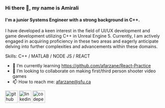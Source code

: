 ### Hi there 👋, my name is Amirali
#### I'm a junior Systems Engineer with a strong background in C++.
I have developed a keen interest in the field of UI/UX development and game development utilizing C++ in Unreal Engine 5. Currently, I am actively engaged in acquiring proficiency in these two areas and eagerly anticipate delving into further complexities and advancements within these domains.

Skills: C++ / MATLAB / NODE JS / REACT 

- 🌱 I’m currently learning https://github.com/afarzane/React-Practice 
- 👯 I’m looking to collaborate on making first/third person shooter video games 
- 📫 How to reach me: afarzane@sfu.ca 


[<img src='https://cdn.jsdelivr.net/npm/simple-icons@3.0.1/icons/github.svg' alt='github' height='40'>](https://github.com/https://github.com/afarzane)  [<img src='https://cdn.jsdelivr.net/npm/simple-icons@3.0.1/icons/linkedin.svg' alt='linkedin' height='40'>](https://www.linkedin.com/in/https://www.linkedin.com/in/afarzane//)  [<img src='https://cdn.jsdelivr.net/npm/simple-icons@3.0.1/icons/codepen.svg' alt='codepen' height='40'>](https://codepen.io/https://codepen.io/afarzane)  

